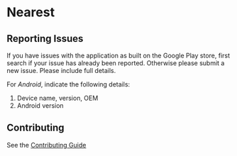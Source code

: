 # Nearest

## Reporting Issues
If you have issues with the application as built on the Google Play store, first search if your issue has already been reported. Otherwise please submit a new issue. Please include full details.

For *Android*, indicate the following details:
1. Device name, version, OEM
2. Android version

## Contributing
See the [Contributing Guide](./nearest/blob/master/CONTRIBUTING.md)